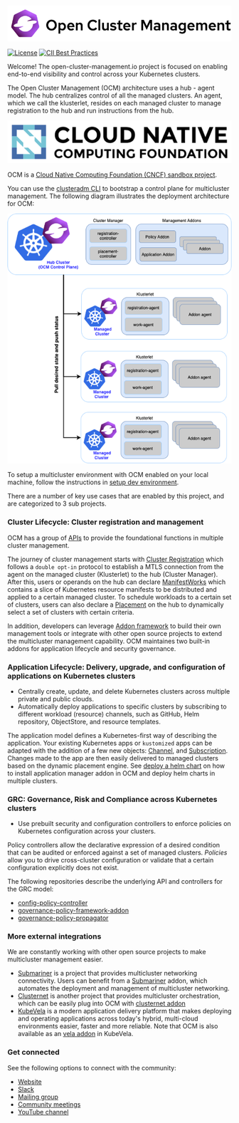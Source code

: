 ![image](assets/ocm-logo.png)

[![License](https://img.shields.io/badge/License-Apache_2.0-blue.svg)](https://opensource.org/licenses/Apache-2.0)
[![CII Best Practices](https://bestpractices.coreinfrastructure.org/projects/5376/badge)](https://bestpractices.coreinfrastructure.org/projects/5376)

Welcome! The open-cluster-management.io project is focused on enabling end-to-end visibility and control across your Kubernetes clusters.

The Open Cluster Management (OCM) architecture uses a hub - agent model. The hub centralizes control of all the managed clusters. An agent, which we call the klusterlet, resides on each managed cluster to manage registration to the hub and run instructions from the hub.

![image](assets/cncf.png)

OCM is a [Cloud Native Computing Foundation (CNCF) sandbox project](https://www.cncf.io/projects/open-cluster-management).

You can use the [clusteradm CLI](https://github.com/open-cluster-management-io/clusteradm) to bootstrap a control plane for multicluster management. The following diagram illustrates the deployment architecture for OCM:

![image](assets/ocm-arch.png)

To setup a multicluster environment with OCM enabled on your local machine, follow the instructions in [setup dev environment](solutions/setup-dev-environment).

There are a number of key use cases that are enabled by this project, and are categorized to 3 sub projects.

### Cluster Lifecycle: Cluster registration and management

OCM has a group of [APIs](https://github.com/open-cluster-management-io/api) to provide the foundational functions
in multiple cluster management.

The journey of cluster management starts with [Cluster Registration](https://github.com/open-cluster-management-io/registration) which follows a `double opt-in` protocol to establish a MTLS connection from the agent on the managed cluster (Klusterlet) to the hub (Cluster Manager). After this, users or operands on the hub can declare [ManifestWorks](https://github.com/open-cluster-management-io/work) which contains a slice of Kubernetes resource manifests to be distributed and applied to a certain managed cluster. To schedule workloads to a certain set of clusters, users can also declare a [Placement](https://github.com/open-cluster-management-io/placement) on the hub to dynamically select a set of clusters with certain criteria.

In addition, developers can leverage [Addon framework](https://github.com/open-cluster-management-io/addon-framework) to build their own management tools or integrate with other open source projects to extend the multicluster management capability. OCM maintaines two built-in addons for application lifecycle and security governance.

### Application Lifecycle: Delivery, upgrade, and configuration of applications on Kubernetes clusters

* Centrally create, update, and delete Kubernetes clusters across multiple private and public clouds.
* Automatically deploy applications to specific clusters by subscribing to different workload (resource) channels, such as GitHub, Helm repository, ObjectStore, and resource templates.

The application model defines a Kubernetes-first way of describing the application. Your existing Kubernetes apps or `kustomized` apps can be adapted with the addition of a few new objects: [Channel](https://github.com/open-cluster-management-io/multicloud-operators-channel), and [Subscription](https://github.com/open-cluster-management-io/multicloud-operators-subscription). Changes made to the app are then easily delivered to managed clusters based on the dynamic placement engine. See [deploy a helm chart](solutions/deploy-a-helm-chart) on how
to install application manager addon in OCM and deploy helm charts in multiple clusters.

### GRC: Governance, Risk and Compliance across Kubernetes clusters

* Use prebuilt security and configuration controllers to enforce policies on Kubernetes configuration across your clusters.

Policy controllers allow the declarative expression of a desired condition that can be audited or enforced against a set of managed clusters. _Policies_ allow you to drive cross-cluster configuration or validate that a certain configuration explicitly does not exist.

The following repositories describe the underlying API and controllers for the GRC model:

* [config-policy-controller](https://github.com/open-cluster-management-io/config-policy-controller)
* [governance-policy-framework-addon](https://github.com/open-cluster-management-io/governance-policy-framework-addon)
* [governance-policy-propagator](https://github.com/open-cluster-management-io/governance-policy-propagator)

### More external integrations

We are constantly working with other open source projects to make multicluster management easier.

- [Submariner](https://submariner.io/) is a project that provides multicluster networking connectivity. Users can benefit from a [Submariner](https://submariner.io/) addon, which automates the deployment and management of multicluster networking.
- [Clusternet](http://github.com/clusternet/clusternet) is another project that provides multicluster orchestration, which can be easily plug into OCM with [clusternet addon](https://github.com/skeeey/clusternet-addon)
- [KubeVela](https://kubevela.io/) is a modern application delivery platform that makes deploying and operating applications across today's hybrid, multi-cloud environments easier, faster and more reliable. Note that OCM is also available as an [vela addon](https://github.com/kubevela/catalog/tree/master/addons/ocm-hub-control-plane) in KubeVela.

### Get connected

See the following options to connect with the community:

 - [Website](https://open-cluster-management.io)
 - [Slack](https://kubernetes.slack.com/archives/C01GE7YSUUF)
 - [Mailing group](https://groups.google.com/g/open-cluster-management)
 - [Community meetings](https://github.com/open-cluster-management-io/community/projects/1)
 - [YouTube channel](https://www.youtube.com/c/OpenClusterManagement)
